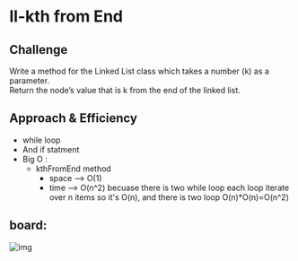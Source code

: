# ll-kth from End

## Challenge
   
  Write a method for the Linked List class which takes a number (k) as a parameter.  
  Return the node’s value that is k from the end of the linked list.

  ## Approach & Efficiency
 
-  while loop
- And if statment 
- Big O : 
  + kthFromEnd method
    - space --> O(1)
    - time --> O(n^2)
   becuase there is two while loop each loop iterate over n items so it's O(n), 
   and there is two loop O(n)*O(n)=O(n^2)


 ## board:

![img]('../../assets/k.jpg')